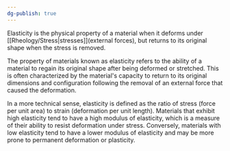 ```yaml
---
dg-publish: true
---
```

Elasticity is the physical property of a material when it deforms under [[Rheology/Stress|stresses]](external forces), but returns to its original shape when the stress is removed.

The property of materials known as elasticity refers to the ability of a material to regain its original shape after being deformed or stretched. This is often characterized by the material's capacity to return to its original dimensions and configuration following the removal of an external force that caused the deformation.

In a more technical sense, elasticity is defined as the ratio of stress (force per unit area) to strain (deformation per unit length). Materials that exhibit high elasticity tend to have a high modulus of elasticity, which is a measure of their ability to resist deformation under stress. Conversely, materials with low elasticity tend to have a lower modulus of elasticity and may be more prone to permanent deformation or plasticity.
️